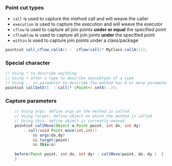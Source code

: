 ### Point cut types
* `call` is used to capture the method call and will weave the caller
* `execution` is used to capture the execution and will weave the executor
* `cflow` is used to capture all join points **under or equal** the specified point
* `cflowblow` is used to capture all join joints **under** the specified point
* `within` is used to capture join points under a class/package

```java
pointcut call_cflow_callA() :  cflow(call(* MyClass.callA()));
```

### Special character
```java  
// Using * to describe anything
// Using + after a type to describe anysubtype of a type
// Using .. in parameter to describe the method has 0 or more parameters.
pointcut callSetX()  : call(* (Point+).setX(..));
```

### Capture parameters
```java
    // Using args: define args on the method is called
    // Using target: define object on which the method is called
    // Using this: define object is currently weaved
    pointcut callMove(Object o,Point point, int dx, int dy) 
        : call(void Point.move(int,int))
            && args(dx,dy) 
            && target(point) 
            && this(o)
 
    before(Point point, int dx, int dy) : callMove(point, dx, dy )  {
    }
```